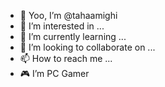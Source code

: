 - 👋 Yoo, I’m @tahaamighi
- 👀 I’m interested in ...
- 🌱 I’m currently learning ...
- 💞️ I’m looking to collaborate on ...
- 📫 How to reach me ...
- 🎮 I’m PC Gamer
<!---
tahaamighi/tahaamighi is a ✨ special ✨ repository because its `README.md` (this file) appears on your GitHub profile.
You can click the Preview link to take a look at your changes.
--->
